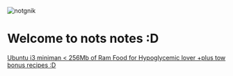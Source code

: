 ![notgnik](https://transfer.sh/z9ggJ/image.png)

# Welcome to nots notes :D

[Ubuntu i3 miniman < 256Mb of Ram ](https://github.com/richardjuan/notsnotes/blob/master/ubuntu_i3_minimal.md)
[Food for Hypoglycemic lover +plus tow bonus recipes :D](https://github.com/richardjuan/notsnotes/blob/master/food_for_hypoglycemic_lover.md)
